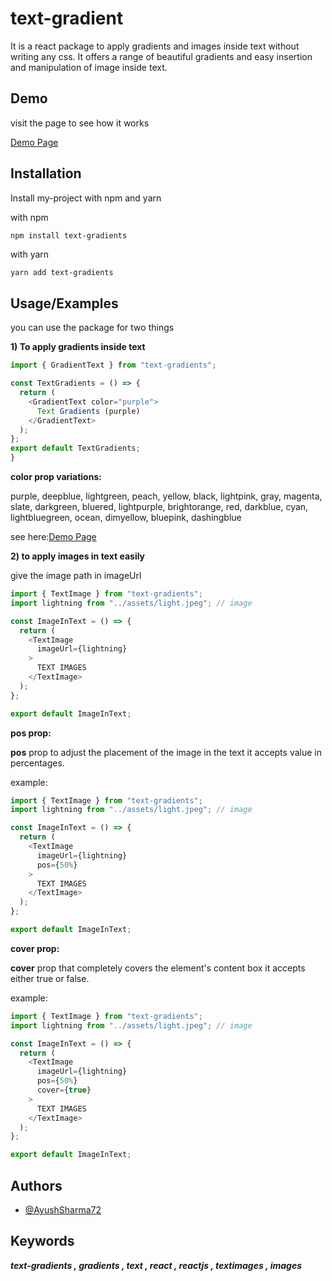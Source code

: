 ﻿# text-gradient

It is a react package to apply gradients and images inside text without writing any css. It offers a range of beautiful gradients and easy insertion and manipulation of image inside text.






## Demo

visit the page to see how it works

[Demo Page](https://text-gradients-demo.vercel.app/)


## Installation

Install my-project with npm and yarn

with npm 
```bash
npm install text-gradients
```
with yarn
```
yarn add text-gradients
```
    
## Usage/Examples

you can use the package for two things 

**1) To apply gradients inside text**
```javascript
import { GradientText } from "text-gradients";

const TextGradients = () => {
  return (
    <GradientText color="purple">
      Text Gradients (purple)
    </GradientText>
  );
};
export default TextGradients;
}
```
**color prop variations:**

purple, deepblue,  lightgreen, peach, yellow, black, lightpink, gray, magenta, slate, darkgreen, bluered, lightpurple, brightorange, red,
darkblue, cyan, lightbluegreen, ocean, dimyellow, bluepink, dashingblue

see here:[Demo Page](https://text-gradients-demo.vercel.app/)



**2) to apply images in text easily**

give the image path in imageUrl
```javascript
import { TextImage } from "text-gradients";
import lightning from "../assets/light.jpeg"; // image

const ImageInText = () => {
  return (
    <TextImage
      imageUrl={lightning}
    >
      TEXT IMAGES
    </TextImage>
  );
};

export default ImageInText;

```

**pos prop:**

 **pos** prop to adjust the placement of the image in the text it accepts value in percentages.

example:

```javascript
import { TextImage } from "text-gradients";
import lightning from "../assets/light.jpeg"; // image

const ImageInText = () => {
  return (
    <TextImage
      imageUrl={lightning}
      pos={50%}
    >
      TEXT IMAGES
    </TextImage>
  );
};

export default ImageInText;

```

**cover prop:**

 **cover** prop that completely covers the element's content box
it accepts either true or false.

example:

```javascript
import { TextImage } from "text-gradients";
import lightning from "../assets/light.jpeg"; // image

const ImageInText = () => {
  return (
    <TextImage
      imageUrl={lightning}
      pos={50%}
      cover={true}
    >
      TEXT IMAGES
    </TextImage>
  );
};

export default ImageInText;

```




## Authors

- [@AyushSharma72](https://github.com/AyushSharma72)


## Keywords

***text-gradients , gradients , text , react , reactjs , textimages , images***
